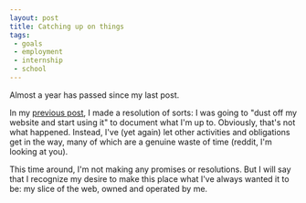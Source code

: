 ```yaml
---
layout: post
title: Catching up on things
tags:
 - goals
 - employment
 - internship
 - school
---
```


Almost a year has passed since my last post.

In my [previous post](/2013/03/31/Major-site-overhaul.html), I made a resolution of sorts:
I was going to "dust off my website and start using it" to document what I'm up to.
Obviously, that's not what happened. Instead, I've (yet again) let other activities and
obligations get in the way, many of which are a genuine waste of time (reddit, I'm looking
at you).

This time around, I'm not making any promises or resolutions. But I will say that I
recognize my desire to make this place what I've always wanted it to be: my slice of the
web, owned and operated by me.
